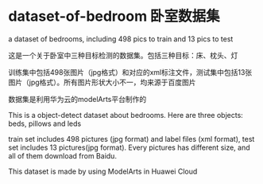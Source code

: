 # dataset-of-bedroom 卧室数据集
a dataset of bedrooms, including 498 pics to train and 13 pics to test

这是一个关于卧室中三种目标检测的数据集。包括三种目标：床、枕头、灯

训练集中包括498张图片（jpg格式）和对应的xml标注文件，测试集中包括13张图片（jpg格式）。所有图片形状大小不一，均来源于百度图片

数据集是利用华为云的modelArts平台制作的


This is a object-detect dataset about bedrooms. Here are three objects: beds, pillows and leds

train set includes 498 pictures (jpg format) and label files (xml format), test set includes 13 pictures(jpg format). Every pictures has different size, and all of them download from Baidu.

This dataset is made by using ModelArts in Huawei Cloud 
